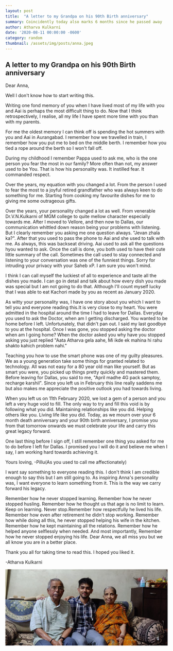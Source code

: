 ```yaml
---
layout: post
title:  "A letter to my Grandpa on his 90th Birth anniversary"
summary: Coincidently today also marks 6 months since he passed away
author: Atharva Kulkarni
date: '2020-08-11 00:00:00 -0600'
category: random
thumbnail: /assets/img/posts/anna.jpeg
---
```

## A letter to my Grandpa on his 90th Birth anniversary



Dear Anna,

Well I don't know how to start writing this.

Writing one fond memory of you when I have lived most of my life with you and Aai is perhaps the most difficult thing to do. Now that I think retrospectively, I realise, all my life I have spent more time with you than with my parents.

For me the oldest memory I can think off is spending the hot summers with you and Aai in Aurangabad. I remember how we travelled in train, I remember how you put me to bed on the middle berth. I remember how you tied a rope around the berth so I won't fall off.

During my childhood I remember Pappa used to ask me, who is the one person you fear the most in our family? More often than not, my answer used to be You. That is how his personality was. It instilled fear. It commanded respect.

Over the years, my equation with you changed a lot. From the person I used to fear the most to a joyful retired grandfather who was always keen to do something for me. Starting from cooking my favourite dishes for me to giving me some outrageous gifts.

Over the years, your personality changed a lot as well. From venerable Dr.V.N.Kulkarni of MGM college to quite mellow character especially towards me. After I moved to Vellore, and then now to Dallas, our communication whittled down reason being your problems with listening. But I clearly remember you asking me one question always. "Jevan zhala ka?". After that you used to pass the phone to Aai and she used to talk with me. As always, this was backseat driving. Aai used to ask all the questions hyou wanted to ask. Once the call is done, you both used to have their cute little summary of the call. Sometimes the call used to stay connected and listening to your conversation was one of the funniest things. Sorry for intruding your privacy with your Saheb xP. I am sure you won't mind.

I think I can call myself the luckiest of all to experience and taste all the dishes you made. I can go in detail and talk about how every dish you made was special but I am not going to do that. Although I'll count myself lucky that I was able to eat Kachori made by you as recent as January 2020.

As witty your personality was, I have one story about you which I want to tell you and everyone reading this.It is very close to my heart. You were admitted in the hospital around the time I had to leave for Dallas. Everyday you used to ask the Doctor, when am I getting discharged. You wanted to be home before I left. Unfortunately, that didn't pan out. I said my last goodbye to you at the hospital. Once I was gone, you stopped asking the doctor when am I going home? When the doctor asked you why have you stopped asking you just replied "Aata Atharva gela aahe, Mi ikde ek mahina hi rahu shakto kahich problem nahi."

Teaching you how to use the smart phone was one of my guilty pleasures. We as a young generation take some things for granted related to technology.  All was not easy for a 80 year old man like yourself. But as smart you were, you picked up things pretty quickly and mastered them. Before leaving for Dallas, you said to me, "April madhe 4G pack samptoy, recharge karshil". Since you left us in February this line really saddens me but also makes me appreciate the positive outlook you had towards living.

When you left us on 11th February 2020, we lost a gem of a person and you left a very huge void to fill. The only way to try and fill this void is by following what you did. Maintaining relationships like you did. Helping others like you. Living life like you did. Today, as we mourn over your 6 month death anniversary and your 90th birth anniversary, I promise you from that tomorrow onwards we must celebrate your life and carry this great legacy forward.

One last thing before I sign off, I still remember one thing you asked for me to do before I left for Dallas. I promised you I will do it and believe me when I say, I am working hard towards achieving it.

Yours loving,
-Pillu(As you used to call me affectionately)

I want say something to everyone reading this. I don't think I am credible enough to say this but I am still going to. As inspiring Anna's personality was, I want everyone to learn something from it. This is the way we carry forward his legacy. 

Remember how he never stopped learning. Remember how he never stopped husling. Remember how he thought us that age is no limit to learn. Keep on learning. Never stop.Remember how respectfully he lived his life. Remember how even after retirement he didn't stop working. Remember how while doing all this, he never stopped helping his wife in the kitchen. Remember how he kept maintaining all the relations. Remember how he helped anyone selflessly when needed. And most importantly, Remember how he never stopped enjoying his life. Dear Anna, we all miss you but we all know you are in a better place.

Thank you all for taking time to read this. I hoped you liked it.

-Atharva Kulkarni

<img src="/assets/img/posts/bot.jpg" class="img-fluid">

